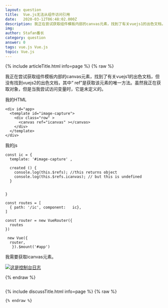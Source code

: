 ```yaml
---
layout: question
title:  Vue.js无法从组件访问引用
date:   2020-03-12T06:48:02.000Z
description: 我正在尝试获取组件模板内部的canvas元素，找到了有关vuejs1的出色文档，但没有找到vuejs2的出色文档，其中“ ref”是获取该元素的唯一方法。...
img: 
author: Stafan番长
category: question
answer: 0
tags: vue.js Vue.js
topic: Vue.js
---
```

<div class="article-root">
  <div class="article">
    {% include articleTitle.html info=page %}
    {% raw %}
    <div class="article-content"><p><font style="vertical-align: inherit;"><font style="vertical-align: inherit;">我正在尝试获取组件模板内部的canvas元素，找到了有关vuejs1的出色文档，但没有找到vuejs2的出色文档，其中“ ref”是获取该元素的唯一方法。</font><font style="vertical-align: inherit;">虽然我正在获取对象，但是当我尝试访问变量时，它是未定义的。</font></font></p>

<p><font style="vertical-align: inherit;"><font style="vertical-align: inherit;">我的HTML</font></font></p>

<pre><code>&lt;div id="app&gt;<font></font>
  &lt;template id="image-capture"&gt;<font></font>
    &lt;div class="row" &gt;<font></font>
      &lt;canvas ref="icanvas" &gt;&lt;/canvas&gt;<font></font>
    &lt;/div&gt;<font></font>
  &lt;/template&gt;<font></font>
&lt;/div&gt;<font></font>
</code></pre>

<p><font style="vertical-align: inherit;"><font style="vertical-align: inherit;">我的js</font></font></p>

<pre><code>const ic = {<font></font>
  template: '#image-capture' ,<font></font>
<font></font>
  created () {<font></font>
    console.log(this.$refs); //this returns object<font></font>
    console.log(this.$refs.icanvas); // but this is undefined<font></font>
  }<font></font>
<font></font>
<font></font>
}<font></font>
<font></font>
const routes = [<font></font>
  { path: '/ic', component:   ic},<font></font>
]<font></font>
<font></font>
const router = new VueRouter({<font></font>
  routes <font></font>
})<font></font>
<font></font>
 new Vue({<font></font>
  router,<font></font>
   }).$mount('#app')<font></font>
</code></pre>

<p><font style="vertical-align: inherit;"><font style="vertical-align: inherit;">我需要获取icanvas元素。</font></font></p>

<p><a href="https://www.samyoc.com//uploads/users/11547/images/thumbnails/1583995555539.png" data-src="https://www.samyoc.com//uploads/users/11547/images/1583995555539.png" rel="noreferrer"><img src="https://i.stack.imgur.com/waekB.png" alt="这是控制台日志"></a></p></div>
    {% endraw %}
  </div>
  <p style="height: 0;width:0;overflow: hidden;"> 第1020篇《Vue.js无法从组件访问引用》来自Winter(https://github.com/aiyld/aiyld.github.io)的站点</p>
  <div class="discuss-wrapper">
    {% include discussTitle.html info=page %}
    {% raw %}
    
    {% endraw %}
  </div>
<div>
